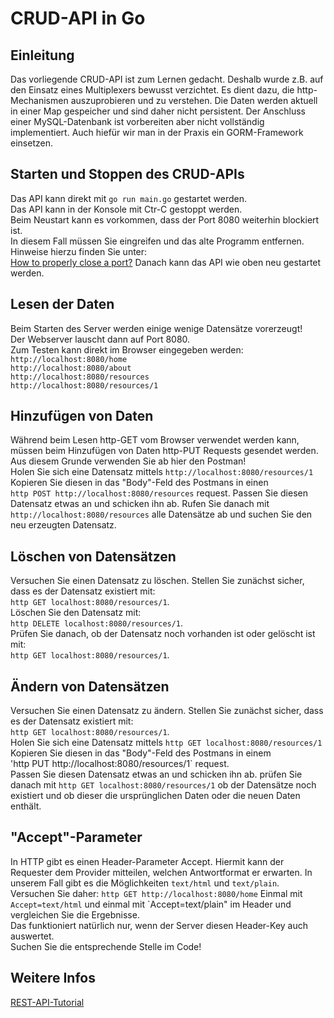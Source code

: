 # CRUD-API in Go

## Einleitung
Das vorliegende CRUD-API ist zum Lernen gedacht. Deshalb wurde z.B. auf den Einsatz eines Multiplexers bewusst verzichtet. 
Es dient dazu, die http-Mechanismen auszuprobieren und zu verstehen. Die Daten werden aktuell in einer Map gespeicher und
sind daher nicht persistent. Der Anschluss einer MySQL-Datenbank ist vorbereiten aber nicht vollständig implementiert.
Auch hiefür wir man in der Praxis ein GORM-Framework einsetzen.

## Starten und Stoppen des CRUD-APIs
Das API kann direkt mit `go run main.go` gestartet werden.  
Das API kann in der Konsole mit Ctr-C gestoppt werden.  
Beim Neustart kann es vorkommen, dass der Port 8080 weiterhin blockiert ist.  
In diesem Fall müssen Sie eingreifen und das alte Programm entfernen.
Hinweise hierzu finden Sie unter:  
[How to properly close a port?](https://dev.to/sylwiavargas/how-to-properly-close-a-port-2p36)
Danach kann das API wie oben neu gestartet werden.

## Lesen der Daten
Beim Starten des Server werden einige wenige Datensätze vorerzeugt!  
Der Webserver lauscht dann auf Port 8080.  
Zum Testen kann direkt im Browser eingegeben werden:  
```http://localhost:8080/home```  
```http://localhost:8080/about```  
```http://localhost:8080/resources```  
```http://localhost:8080/resources/1```

## Hinzufügen von Daten
Während beim Lesen http-GET vom Browser verwendet werden kann, müssen beim Hinzufügen von Daten http-PUT Requests gesendet werden.
Aus diesem Grunde verwenden Sie ab hier den Postman!  
Holen Sie sich eine Datensatz mittels 
`http://localhost:8080/resources/1`
Kopieren Sie diesen in das "Body"-Feld des Postmans in einen  
`http POST http://localhost:8080/resources` request.
Passen Sie diesen Datensatz etwas an und schicken ihn ab.
Rufen Sie danach mit
```http://localhost:8080/resources```
alle Datensätze ab und suchen Sie den neu erzeugten Datensatz.

## Löschen von Datensätzen
Versuchen Sie einen Datensatz zu löschen. Stellen Sie zunächst sicher, dass es der Datensatz existiert mit:  
```http GET localhost:8080/resources/1```.  
Löschen Sie den Datensatz mit:  
```http DELETE localhost:8080/resources/1```.  
Prüfen Sie danach, ob der Datensatz noch vorhanden ist oder gelöscht ist mit:  
```http GET localhost:8080/resources/1```.  

## Ändern von Datensätzen
Versuchen Sie einen Datensatz zu ändern. Stellen Sie zunächst sicher, dass es der Datensatz existiert mit:  
```http GET localhost:8080/resources/1```.  
Holen Sie sich eine Datensatz mittels 
```http GET localhost:8080/resources/1```
Kopieren Sie diesen in das "Body"-Feld des Postmans in einem  
'http PUT http://localhost:8080/resources/1` request.  
Passen Sie diesen Datensatz etwas an und schicken ihn ab.
prüfen Sie danach mit
```http GET localhost:8080/resources/1```
ob der Datensätze noch existiert und ob dieser die ursprünglichen Daten oder die neuen Daten enthält.

## "Accept"-Parameter
In HTTP gibt es einen Header-Parameter Accept. Hiermit kann der Requester dem Provider mitteilen, welchen Antwortformat er erwarten.
In unserem Fall gibt es die Möglichkeiten `text/html` und `text/plain`.  
Versuchen Sie daher:
`http GET http://localhost:8080/home`
Einmal mit `Accept=text/html` und einmal mit `Accept=text/plain" im Header und vergleichen Sie die Ergebnisse.  
Das funktioniert natürlich nur, wenn der Server diesen Header-Key auch auswertet.  
Suchen Sie die entsprechende Stelle im Code!

## Weitere Infos
[REST-API-Tutorial](https://www.restapitutorial.com/lessons/httpmethods.html)
